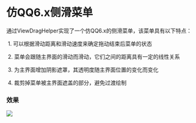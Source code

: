 # 仿QQ6.x侧滑菜单

通过ViewDragHelper实现了一个仿QQ6.x的侧滑菜单，该菜单具有以下特点：

  1. 可以根据滑动距离和滑动速度来确定拖动结束后菜单的状态
  
  2. 菜单会跟随主界面的滑动而滑动，它们之间的距离具有一定的线性关系
  
  3. 为主界面增加阴影遮罩，其透明度随主界面位置的变化而变化
  
  4. 裁剪掉菜单被主界面遮盖的部分，避免过渡绘制
  
### 效果
![](https://github.com/bestTao/CoordinateMenu/blob/master/demo.gif)

